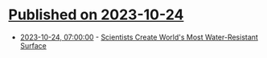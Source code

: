 # [Published on 2023-10-24](index.md)

* [2023-10-24, 07:00:00](https://science.slashdot.org/story/23/10/24/0110246/scientists-create-worlds-most-water-resistant-surface?utm_source=rss1.0mainlinkanon&utm_medium=feed) - [Scientists Create World's Most Water-Resistant Surface](https://science.slashdot.org/story/23/10/24/0110246/scientists-create-worlds-most-water-resistant-surface?utm_source=rss1.0mainlinkanon&utm_medium=feed)
